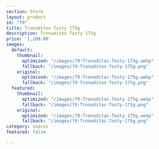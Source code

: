```yaml
---
section: Store
layout: product
id: "79"
title: Tronaditos Tosty 175g
description: Tronaditos Tosty 175g
price: '1,100.00'
images:
  default:
    thumbnail:
      optimized: "/images/79-Tronaditas-Tosty-175g.webp"
      fallback: "/images/79-Tronaditas-Tosty-175g.png"
    original:
      optimized: "/images/79-Tronaditas-Tosty-175g.webp"
      fallback: "/images/79-Tronaditas-Tosty-175g.png"
  featured:
    thumbnail:
      optimized: "/images/79-Tronaditas-Tosty-175g.webp"
      fallback: "/images/79-Tronaditas-Tosty-175g.png"
    original:
      optimized: "/images/79-Tronaditas-Tosty-175g.webp"
      fallback: "/images/79-Tronaditas-Tosty-175g.png"
category: snacks
featured: false

---
```

